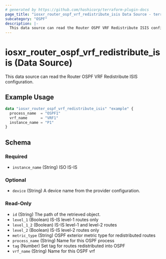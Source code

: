 ```yaml
---
# generated by https://github.com/hashicorp/terraform-plugin-docs
page_title: "iosxr_router_ospf_vrf_redistribute_isis Data Source - terraform-provider-iosxr"
subcategory: "OSPF"
description: |-
  This data source can read the Router OSPF VRF Redistribute ISIS configuration.
---
```


# iosxr_router_ospf_vrf_redistribute_isis (Data Source)

This data source can read the Router OSPF VRF Redistribute ISIS configuration.

## Example Usage

```terraform
data "iosxr_router_ospf_vrf_redistribute_isis" "example" {
  process_name  = "OSPF1"
  vrf_name      = "VRF1"
  instance_name = "P1"
}
```

<!-- schema generated by tfplugindocs -->
## Schema

### Required

- `instance_name` (String) ISO IS-IS

### Optional

- `device` (String) A device name from the provider configuration.

### Read-Only

- `id` (String) The path of the retrieved object.
- `level_1` (Boolean) IS-IS level-1 routes only
- `level_1_2` (Boolean) IS-IS level-1 and level-2 routes
- `level_2` (Boolean) IS-IS level-2 routes only
- `metric_type` (String) OSPF exterior metric type for redistributed routes
- `process_name` (String) Name for this OSPF process
- `tag` (Number) Set tag for routes redistributed into OSPF
- `vrf_name` (String) Name for this OSPF vrf


